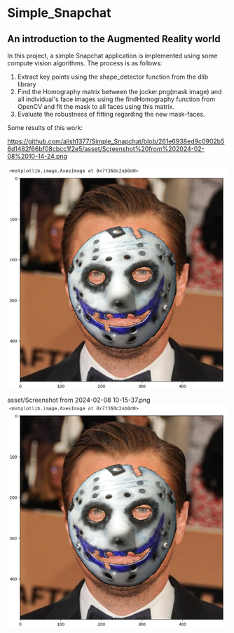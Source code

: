 # Simple_Snapchat
## An introduction to the Augmented Reality world
In this project, a simple Snapchat application is implemented using some compute vision algorithms. The process is as follows:
1. Extract key points using the shape_detector function from the dlib library
2. Find the Homography matrix between the jocker.png(mask image) and all individual's face images using the findHomography function from OpenCV and fit the mask to all faces using this matrix.
3. Evaluate the robustness of fitting regarding the new mask-faces.

Some results of this work:

https://github.com/alish1377/Simple_Snapchat/blob/261e6938ed9c0902b56d1482f66bf08cbcc1f2e5/asset/Screenshot%20from%202024-02-08%2010-14-24.png

<img src="https://github.com/alish1377/Simple_Snapchat/blob/261e6938ed9c0902b56d1482f66bf08cbcc1f2e5/asset/Screenshot%20from%202024-02-08%2010-14-24.png" title="First_mask_image"/>

asset/Screenshot from 2024-02-08 10-15-37.png
<img src="https://github.com/alish1377/Simple_Snapchat/blob/main/asset/Screenshot%20from%202024-02-08%2010-14-24.png"/>
